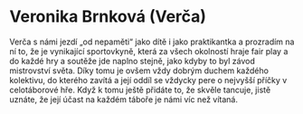 
# Veronika Brnková (Verča)

Verča s námi jezdí „od nepaměti“ jako dítě i jako praktikantka a prozradím na ní to, že je vynikající sportovkyně, která za všech okolností hraje fair play a do každé hry a soutěže jde naplno stejně, jako kdyby to byl závod mistrovství světa. Díky tomu je ovšem vždy dobrým duchem každého kolektivu, do kterého zavítá a její oddíl se vždycky pere o nejvyšší příčky v celotáborové hře. Když k tomu ještě přidáte to, že skvěle tancuje, jistě uznáte, že její účast na každém táboře je námi víc než vítaná.
